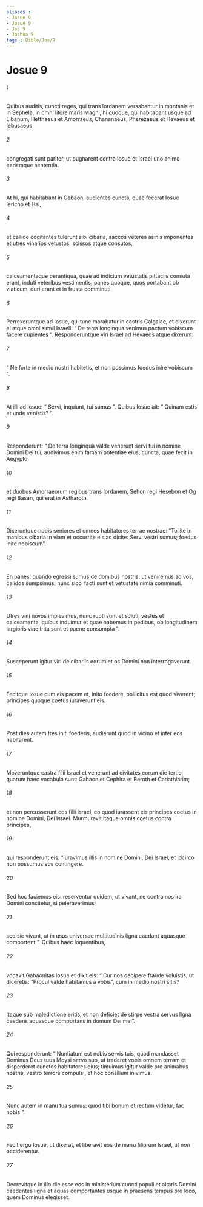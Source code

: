 ```yaml
---
aliases : 
- Josue 9
- Josué 9
- Jos 9
- Joshua 9
tags : Bible/Jos/9
---
```


# Josue 9

###### 1
Quibus auditis, cuncti reges, qui trans Iordanem versabantur in montanis et in Sephela, in omni litore maris Magni, hi quoque, qui habitabant usque ad Libanum, Hetthaeus et Amorraeus, Chananaeus, Pherezaeus et Hevaeus et Iebusaeus 
###### 2
congregati sunt pariter, ut pugnarent contra Iosue et Israel uno animo eademque sententia.
###### 3
At hi, qui habitabant in Gabaon, audientes cuncta, quae fecerat Iosue Iericho et Hai, 
###### 4
et callide cogitantes tulerunt sibi cibaria, saccos veteres asinis imponentes et utres vinarios vetustos, scissos atque consutos, 
###### 5
calceamentaque perantiqua, quae ad indicium vetustatis pittaciis consuta erant, induti veteribus vestimentis; panes quoque, quos portabant ob viaticum, duri erant et in frusta comminuti. 
###### 6
Perrexeruntque ad Iosue, qui tunc morabatur in castris Galgalae, et dixerunt ei atque omni simul Israeli: “ De terra longinqua venimus pactum vobiscum facere cupientes ”. Responderuntque viri Israel ad Hevaeos atque dixerunt: 
###### 7
“ Ne forte in medio nostri habitetis, et non possimus foedus inire vobiscum ”. 
###### 8
At illi ad Iosue: “ Servi, inquiunt, tui sumus ”. Quibus Iosue ait: “ Quinam estis et unde venistis? ”. 
###### 9
Responderunt: “ De terra longinqua valde venerunt servi tui in nomine Domini Dei tui; audivimus enim famam potentiae eius, cuncta, quae fecit in Aegypto 
###### 10
et duobus Amorraeorum regibus trans Iordanem, Sehon regi Hesebon et Og regi Basan, qui erat in Astharoth. 
###### 11
Dixeruntque nobis seniores et omnes habitatores terrae nostrae: “Tollite in manibus cibaria in viam et occurrite eis ac dicite: Servi vestri sumus; foedus inite nobiscum”. 
###### 12
En panes: quando egressi sumus de domibus nostris, ut veniremus ad vos, calidos sumpsimus; nunc sicci facti sunt et vetustate nimia comminuti. 
###### 13
Utres vini novos implevimus, nunc rupti sunt et soluti; vestes et calceamenta, quibus induimur et quae habemus in pedibus, ob longitudinem largioris viae trita sunt et paene consumpta ”.
###### 14
Susceperunt igitur viri de cibariis eorum et os Domini non interrogaverunt. 
###### 15
Fecitque Iosue cum eis pacem et, inito foedere, pollicitus est quod viverent; principes quoque coetus iuraverunt eis.
###### 16
Post dies autem tres initi foederis, audierunt quod in vicino et inter eos habitarent. 
###### 17
Moveruntque castra filii Israel et venerunt ad civitates eorum die tertio, quarum haec vocabula sunt: Gabaon et Cephira et Beroth et Cariathiarim; 
###### 18
et non percusserunt eos filii Israel, eo quod iurassent eis principes coetus in nomine Domini, Dei Israel. Murmuravit itaque omnis coetus contra principes, 
###### 19
qui responderunt eis: “Iuravimus illis in nomine Domini, Dei Israel, et idcirco non possumus eos contingere. 
###### 20
Sed hoc faciemus eis: reserventur quidem, ut vivant, ne contra nos ira Domini concitetur, si peieraverimus; 
###### 21
sed sic vivant, ut in usus universae multitudinis ligna caedant aquasque comportent ”. Quibus haec loquentibus, 
###### 22
vocavit Gabaonitas Iosue et dixit eis: “ Cur nos decipere fraude voluistis, ut diceretis: “Procul valde habitamus a vobis”, cum in medio nostri sitis? 
###### 23
Itaque sub maledictione eritis, et non deficiet de stirpe vestra servus ligna caedens aquasque comportans in domum Dei mei”. 
###### 24
Qui responderunt: “ Nuntiatum est nobis servis tuis, quod mandasset Dominus Deus tuus Moysi servo suo, ut traderet vobis omnem terram et disperderet cunctos habitatores eius; timuimus igitur valde pro animabus nostris, vestro terrore compulsi, et hoc consilium inivimus. 
###### 25
Nunc autem in manu tua sumus: quod tibi bonum et rectum videtur, fac nobis ”. 
###### 26
Fecit ergo Iosue, ut dixerat, et liberavit eos de manu filiorum Israel, ut non occiderentur. 
###### 27
Decrevitque in illo die esse eos in ministerium cuncti populi et altaris Domini caedentes ligna et aquas comportantes usque in praesens tempus pro loco, quem Dominus elegisset.
